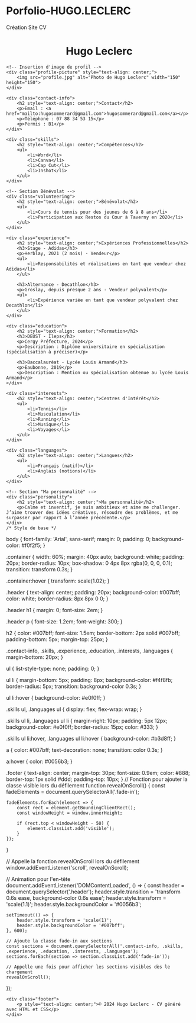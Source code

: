 # Porfolio-HUGO.LECLERC
Création Site CV

<!DOCTYPE html>
<html lang="fr">
<head>
    <meta charset="UTF-8">
    <meta name="viewport" content="width=device-width, initial-scale=1.0">
    <title>CV de Hugo Leclerc</title>
    <link rel="stylesheet" href="style.css">
</head>
<body>

<div class="container">
    <div class="header">
        <h1 style="text-align: center;">Hugo Leclerc</h1>
    </div>

    <!-- Insertion d'image de profil -->
    <div class="profile-picture" style="text-align: center;">
        <img src="profile.jpg" alt="Photo de Hugo Leclerc" width="150" height="150">
    </div>

    <div class="contact-info">
        <h2 style="text-align: center;">Contact</h2>
        <p>Email : <a href="mailto:hugosommerard@gmail.com">hugosommerard@gmail.com</a></p>
        <p>Téléphone : 07 88 34 53 15</p>
        <p>Permis : B1</p>
    </div>

    <div class="skills">
        <h2 style="text-align: center;">Compétences</h2>
        <ul>
            <li>Word</li>
            <li>Canva</li>
            <li>Cap Cut</li>
            <li>Inshot</li>
        </ul>
    </div>

    <!-- Section Bénévolat -->
    <div class="volunteering">
        <h2 style="text-align: center;">Bénévolat</h2>
        <ul>
            <li>Cours de tennis pour des jeunes de 6 à 8 ans</li>
            <li>Participation aux Restos du Cœur à Taverny en 2020</li>
        </ul>
    </div>

    <div class="experience">
        <h2 style="text-align: center;">Expériences Professionnelles</h2>
        <h3>Stage - Adidas</h3>
        <p>Herblay, 2021 (2 mois) - Vendeur</p>
        <ul>
            <li>Responsabilités et réalisations en tant que vendeur chez Adidas</li>
        </ul>
       
        <h3>Alternance - Decathlon</h3>
        <p>Groslay, depuis presque 2 ans - Vendeur polyvalent</p>
        <ul>
            <li>Expérience variée en tant que vendeur polyvalent chez Decathlon</li>
        </ul>
    </div>

    <div class="education">
        <h2 style="text-align: center;">Formation</h2>
        <h3>DEUST - Îleps</h3>
        <p>Cergy Préfecture, 2024</p>
        <p>Description : Diplôme universitaire en spécialisation (spécialisation à préciser)</p>

        <h3>Baccalauréat - Lycée Louis Armand</h3>
        <p>Eaubonne, 2019</p>
        <p>Description : Mention ou spécialisation obtenue au lycée Louis Armand</p>
    </div>

    <div class="interests">
        <h2 style="text-align: center;">Centres d'Intérêt</h2>
        <ul>
            <li>Tennis</li>
            <li>Musculation</li>
            <li>Running</li>
            <li>Musique</li>
            <li>Voyages</li>
        </ul>
    </div>

    <div class="languages">
        <h2 style="text-align: center;">Langues</h2>
        <ul>
            <li>Français (natif)</li>
            <li>Anglais (notions)</li>
        </ul>
    </div>

    <!-- Section "Ma personnalité" -->
    <div class="personality">
        <h2 style="text-align: center;">Ma personnalité</h2>
        <p>Calme et inventif, je suis ambitieux et aime me challenger. J’aime trouver des idées créatives, résoudre des problèmes, et me surpasser par rapport à l’année précédente.</p>
    </div>
    /* Style de base */
body {
    font-family: 'Arial', sans-serif;
    margin: 0;
    padding: 0;
    background-color: #f0f2f5;
}

.container {
    width: 60%;
    margin: 40px auto;
    background: white;
    padding: 20px;
    border-radius: 10px;
    box-shadow: 0 4px 8px rgba(0, 0, 0, 0.1);
    transition: transform 0.3s;
}

.container:hover {
    transform: scale(1.02);
}

.header {
    text-align: center;
    padding: 20px;
    background-color: #007bff;
    color: white;
    border-radius: 8px 8px 0 0;
}

.header h1 {
    margin: 0;
    font-size: 2em;
}

.header p {
    font-size: 1.2em;
    font-weight: 300;
}

h2 {
    color: #007bff;
    font-size: 1.5em;
    border-bottom: 2px solid #007bff;
    padding-bottom: 5px;
    margin-top: 25px;
}

.contact-info, .skills, .experience, .education, .interests, .languages {
    margin-bottom: 20px;
}

ul {
    list-style-type: none;
    padding: 0;
}

ul li {
    margin-bottom: 5px;
    padding: 8px;
    background-color: #f4f8fb;
    border-radius: 5px;
    transition: background-color 0.3s;
}

ul li:hover {
    background-color: #e0f0ff;
}

.skills ul, .languages ul {
    display: flex;
    flex-wrap: wrap;
}

.skills ul li, .languages ul li {
    margin-right: 10px;
    padding: 5px 12px;
    background-color: #e0f0ff;
    border-radius: 15px;
    color: #333;
}

.skills ul li:hover, .languages ul li:hover {
    background-color: #b3d8ff;
}

a {
    color: #007bff;
    text-decoration: none;
    transition: color 0.3s;
}

a:hover {
    color: #0056b3;
}

.footer {
    text-align: center;
    margin-top: 30px;
    font-size: 0.9em;
    color: #888;
    border-top: 1px solid #ddd;
    padding-top: 10px;
}
// Fonction pour ajouter la classe visible lors du défilement
function revealOnScroll() {
    const fadeElements = document.querySelectorAll('.fade-in');

    fadeElements.forEach(element => {
        const rect = element.getBoundingClientRect();
        const windowHeight = window.innerHeight;

        if (rect.top < windowHeight - 50) {
            element.classList.add('visible');
        }
    });
}

// Appelle la fonction revealOnScroll lors du défilement
window.addEventListener('scroll', revealOnScroll);

// Animation pour l'en-tête
document.addEventListener('DOMContentLoaded', () => {
    const header = document.querySelector('.header');
    header.style.transition = 'transform 0.6s ease, background-color 0.6s ease';
    header.style.transform = 'scale(1.1)';
    header.style.backgroundColor = '#0056b3';

    setTimeout(() => {
        header.style.transform = 'scale(1)';
        header.style.backgroundColor = '#007bff';
    }, 600);

    // Ajoute la classe fade-in aux sections
    const sections = document.querySelectorAll('.contact-info, .skills, .experience, .education, .interests, .languages');
    sections.forEach(section => section.classList.add('fade-in'));
   
    // Appelle une fois pour afficher les sections visibles dès le chargement
    revealOnScroll();
});

    <div class="footer">
        <p style="text-align: center;">© 2024 Hugo Leclerc - CV généré avec HTML et CSS</p>
    </div>
</div>

</body>
</html>
